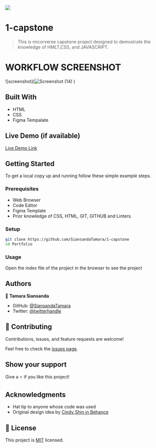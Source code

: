![](https://img.shields.io/badge/Microverse-blueviolet)

# 1-capstone

> This is micorverse capstone project designed to demostrate the knowledge of HMLT,CSS, and JAVASCRIPT.

# WORKFLOW SCREENSHOT
![screenshot](![Screenshot (14)](https://user-images.githubusercontent.com/97942433/163569050-495004f0-b756-4868-90e7-1106132b1bad.png)
)

## Built With
- HTML
- CSS
- Figma Tempalate
## Live Demo (if available)

[Live Demo Link](https://fanciful-jalebi-83c29f.netlify.app/)

## Getting Started

To get a local copy up and running follow these simple example steps.

### Prerequisites

- Web Browser
- Code Editor
- Figma Template
- Prior knowledge of CSS, HTML, GIT, GITHUB and Linters.

### Setup

```bash
git clone https://github.com/SiansandaTamara/1-capstone
cd Portfolio
```

### Usage

Open the index file of the project in the browser to see the project

## Authors

👤 **Tamara Siansanda**

- GitHub: [@SiansandaTamara](https://github.com/SiansandaTamara)
- Twitter: [@twitterhandle](https://twitter.com/TamaraSiansanda)

## 🤝 Contributing

Contributions, issues, and feature requests are welcome!

Feel free to check the [issues page](../../issues/).

## Show your support

Give a ⭐️ if you like this project!

## Acknowledgments

- Hat tip to anyone whose code was used 
- Original design idea by  [Cindy Shin in Behance](https://www.behance.net/adagio07)


## 📝 License

This project is [MIT](./MIT.md) licensed.
